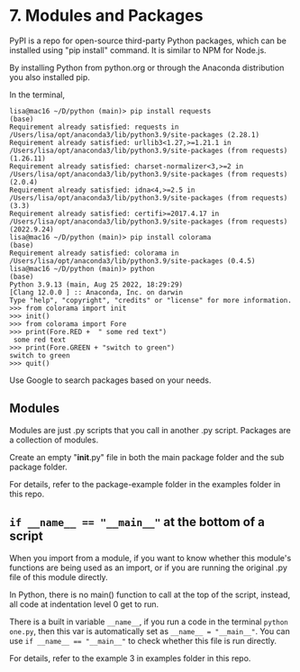 # 7. Modules and Packages
PyPI is a repo for open-source third-party Python packages, which can be installed using "pip install" command. It is similar to NPM for Node.js. 

By installing Python from python.org or through the Anaconda distribution you also installed pip. 

In the terminal,
```console
lisa@mac16 ~/D/python (main)> pip install requests                 (base) 
Requirement already satisfied: requests in /Users/lisa/opt/anaconda3/lib/python3.9/site-packages (2.28.1)
Requirement already satisfied: urllib3<1.27,>=1.21.1 in /Users/lisa/opt/anaconda3/lib/python3.9/site-packages (from requests) (1.26.11)
Requirement already satisfied: charset-normalizer<3,>=2 in /Users/lisa/opt/anaconda3/lib/python3.9/site-packages (from requests) (2.0.4)
Requirement already satisfied: idna<4,>=2.5 in /Users/lisa/opt/anaconda3/lib/python3.9/site-packages (from requests) (3.3)
Requirement already satisfied: certifi>=2017.4.17 in /Users/lisa/opt/anaconda3/lib/python3.9/site-packages (from requests) (2022.9.24)
lisa@mac16 ~/D/python (main)> pip install colorama                 (base) 
Requirement already satisfied: colorama in /Users/lisa/opt/anaconda3/lib/python3.9/site-packages (0.4.5)
lisa@mac16 ~/D/python (main)> python                               (base) 
Python 3.9.13 (main, Aug 25 2022, 18:29:29) 
[Clang 12.0.0 ] :: Anaconda, Inc. on darwin
Type "help", "copyright", "credits" or "license" for more information.
>>> from colorama import init
>>> init()
>>> from colorama import Fore
>>> print(Fore.RED +  " some red text")
 some red text
>>> print(Fore.GREEN + "switch to green")
switch to green
>>> quit()
```

Use Google to search packages based on your needs. 

## Modules
Modules are just .py scripts that you call in another .py script. Packages are a collection of modules. 

Create an empty "__init__.py" file in both the main package folder and the sub package folder. 

For details, refer to the package-example folder in the examples folder in this repo. 

## `if __name__ == "__main__"` at the bottom of a script
When you import from a module, if you want to know whether this module's functions are being used as an import, or if you are running the original .py file of this module directly. 

In Python, there is no main() function to call at the top of the script, instead, all code at indentation level 0 get to run. 

There is a built in variable `__name__`, if you run a code in the terminal `python one.py`, then this var is automatically set as `__name__ = "__main__"`. You can use `if __name__ == "__main__"` to check whether this file is run directly. 

For details, refer to the example 3 in examples folder in this repo. 




























